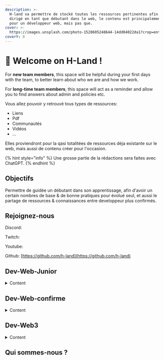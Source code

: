 ```yaml
---
description: >-
  H-land va permettre de stocké toutes les ressources pertinentes afin de ce
  dirigé en tant que débutant dans le web, le contenu est principalement orienté
  pour un développeur web, mais pas que.
cover: >-
  https://images.unsplash.com/photo-1528605248644-14dd04022da1?crop=entropy&cs=tinysrgb&fm=jpg&ixid=MnwxOTcwMjR8MHwxfHNlYXJjaHwxMHx8dGVhbSUyMG9mJTIwcGVvcGxlfGVufDB8fHx8MTY2MDMxNzQzNg&ixlib=rb-1.2.1&q=80
coverY: 0
---
```


# 👋 Welcome on H-Land !

For **new team members**, this space will be helpful during your first days with the team, to better learn about who we are and how we work.

For **long-time team members**, this space will act as a reminder and allow you to find answers about admin and policies etc.



Vous allez pouvoir y retrouvé tous types de ressources:

* Liens
* Pdf
* Communautés
* Vidéos
* ...

Elles proviendront pour la qasi totalitées de ressources déja existante sur le web, mais aussi de contenu créer pour l'occasion.

{% hint style="info" %}
Une grosse partie de la rédactions sera faites avec ChatGPT.
{% endhint %}

## Objectifs

Permettre de guidée un débutant dans son apprentissage, afin d'avoir un certain nombres de base & de bonne pratiques pour évolué seul, et aussi le partage de ressources & connaissances entre developpeur plus confirmés.

## Rejoignez-nous

Discord:&#x20;

Twitch:&#x20;

Youtube:&#x20;

Github: [https://github.com/h-land](https://github.com/h-land)

## Dev-Web-Junior

<details>

<summary>Content</summary>

[\[00-Intro\]](cours/dev-web-junior/00-intro.md) Retrouvez les bases du web, les fondamentaux d'internet, en passant par le navigateurs web ...&#x20;

[\[01-Ecosystem\]](cours/dev-web-junior/01-ecosystem.md) Retrouvez les outils de bases du développement web, ide, serveur local, ...&#x20;

[\[02-HTML\]](cours/dev-web-junior/02-html.md) C'est quoi le balisage (html) ? Comment fonctionne une page web.&#x20;

[\[03-CSS\]](cours/dev-web-junior/03-css.md) Les bases flex/grid, positionnement , alignement de vos box, responcive de quoi il s'agit ?&#x20;

[\[04-JS\]](cours/dev-web-junior/04-js.md) Le DOM, c'est quoi ? il existe des outils pour nous simplifier la tache ? (jquery, vue, react, ...)&#x20;

[\[05-Sass\] ](cours/dev-web-junior/05-sass.md)Optimisez son style avec sass,scss ? comment ça marche&#x20;

[\[06-Import\]](cours/dev-web-junior/06-import.md) Import de CDN, c'est quoi un framework ? Comment importer des librairy diverse ?&#x20;

[\[07-Back\]](cours/dev-web-junior/07-back.md) Le back-end c'est quoi ? le plus simple pour commencer ? C'est quoi un CRUD ?&#x20;

[\[08-BDD\]](cours/dev-web-junior/08-bdd.md) C'est quoi une BDD (base de donnée) ? à quoi sa sert ?&#x20;

[\[09-API\]](cours/dev-web-junior/09-api.md) API Rest, Web services, ... ? c'est quoi ce charabia ? Qui partage ses outils ?&#x20;

[\[10-Test\]](cours/dev-web-junior/10-test.md) Comment tester notre code ? les outils, les différents test, conceptions, intégrations, production, charge, ...&#x20;

[\[99-Others\]](cours/dev-web-junior/99-others.md) Le SSH ? L'UX/UI ? LightHouse, W3C, Mozilla.Observatory, ... ? Figma ? -&#x20;

[\[DOCS\]](cours/dev-web-junior/docs.md)

</details>

## Dev-Web-confirme

<details>

<summary>Content</summary>

[\[00-Intro\]](cours/dev-web-avance/00-intro.md) Le métier de développeur web ? sont réseaux d'action, sa mentalité, ... ? est-il obligé de codé ?

\[01-Ecosystem] Quels sont les bases pour entrée en faire sont métier ? Codeur, scrum master, Product owner ?

\[02-Front] Quels sont les outils front à connaitre pour entrée sur le marché du developpement ?

\[03-Back] Comment choisir sa stack de départ ? NodeJS, Php, Rust ?

\[04-Typescript] Est-il vraiment utile ? Pourquoi rajouter une couche sur JS ?

\[05-MVC] MERN VS MEVN ? C'est quoi ? Comment les utiliser, les optimiser, les sécurisées ?

\[06-WebSocket] Socket.io, c'est quoi ? Quels est ça force ? Qui l'utilise ?

\[07-SEC] Quels sont les règles à respecter pour sécuriser sont outils, website, bot, application ?

\[08-Prod] Comment mettre en prod mon site ? les outils ? le Serveur ? anticipé certain problème (automatisation)

\[99-Others] Tdd, Docker, patern, la gestion de projet, UML, kanban, gantt, Conception de BDD, Architecture Complexe, ... -&#x20;

\[DOCS]

</details>

## Dev-Web3

<details>

<summary>Content</summary>

\[00-Intro] C'est quoi le Web1, Web2 et le Web3 ? D'ou ça vient ? quel problematique résout il vraiment ? Y a t'il un avenir ?

\[01-Ecosystem] Blockchain (& Testnet), Smart-contract, Bridge, Defi, DAO, ... c'est quoi ses truc de geek ? Les outils ?

\[02-SMARTCONTRACT] C'est quoi un smart-contract ? Les standarts de base, erc20, erc721, erc1155, ... ?&#x20;

\[03-SOLIDITY] C'est quoi le solidity ? Comment l'utiliser ? c'est quoi l'EVM ?&#x20;

\[04-TOOLS] Quels sont les outils à utiliser dans le web3 ? hardhat, truffle, foundry, oppenzepplin, infura, metamask, ... ?&#x20;

\[05-BASIC] Comment créer un token, et faire des échanges avec sur une DAPP ? dev local&#x20;

\[06-DAPP] C'est quoi une DAPP ? Comment la construire ? Quels sont ses points faibles/forts ?&#x20;

\[07-TEST] Comment réaliser les test unitaire avec chaï, mocha, ethers, ... ?&#x20;

\[08-MULTICONTRAT] Comment rassemblé plusieurs contrat ensemble ? fixé un prix erc20 sur un erc721 ou erc1155 ?&#x20;

\[09-SECURITY] Comprendre l'exploitation de certaines failles, re-entrancy, gas-out-limit, ...&#x20;

\[10-ADVANCED] Créer une DAPP multi-contrat, avec les test, le deploy et intéragir avec le/les contrats.&#x20;

\[99-Others]&#x20;

\[DOCS]

</details>

## Qui sommes-nous ?

